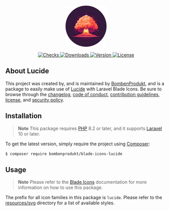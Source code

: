 <p align="center">
    <a href="https://bombenprodukt.com" target="_blank">
        <img src="https://raw.githubusercontent.com/BombenProdukt/assets/main/logo-text.svg" width="128" alt="BombenProdukt Logo" />
    </a>
</p>

<p align="center">
    <a href="https://github.com/BombenProdukt/blade-icons-lucide/actions">
        <img src="https://badge.sh/github/check-runs/BombenProdukt/blade-icons-lucide" alt="Checks" />
    </a>
    <a href="https://packagist.org/packages/bombenprodukt/blade-icons-lucide">
        <img src="https://badge.sh/packagist/downloads/BombenProdukt/blade-icons-lucide" alt="Downloads" />
    </a>
    <a href="https://packagist.org/packages/bombenprodukt/blade-icons-lucide">
        <img src="https://badge.sh/packagist/version/BombenProdukt/blade-icons-lucide" alt="Version" />
    </a>
    <a href="https://packagist.org/packages/bombenprodukt/blade-icons-lucide">
        <img src="https://badge.sh/packagist/license/BombenProdukt/blade-icons-lucide" alt="License" />
    </a>
</p>

## About Lucide

This project was created by, and is maintained by [BombenProdukt](https://github.com/BombenProdukt), and is a package to easily make use of [Lucide](https://lucide.dev/) with Laravel Blade Icons. Be sure to browse through the [changelog](CHANGELOG.md), [code of conduct](.github/CODE_OF_CONDUCT.md), [contribution guidelines](.github/CONTRIBUTING.md), [license](LICENSE), and [security policy](.github/SECURITY.md).

## Installation

> **Note**
> This package requires [PHP](https://www.php.net/) 8.2 or later, and it supports [Laravel](https://laravel.com/) 10 or later.

To get the latest version, simply require the project using [Composer](https://getcomposer.org/):

```bash
$ composer require bombenprodukt/blade-icons-lucide
```

## Usage

> **Note**
> Please refer to the [Blade Icons](https://github.com/BombenProdukt/blade-icons) documentation for more information on how to use this package.

The prefix for all icon families in this package is `lucide`. Please refer to the [resources/svg](/resources/svg) directory for a list of available styles.
